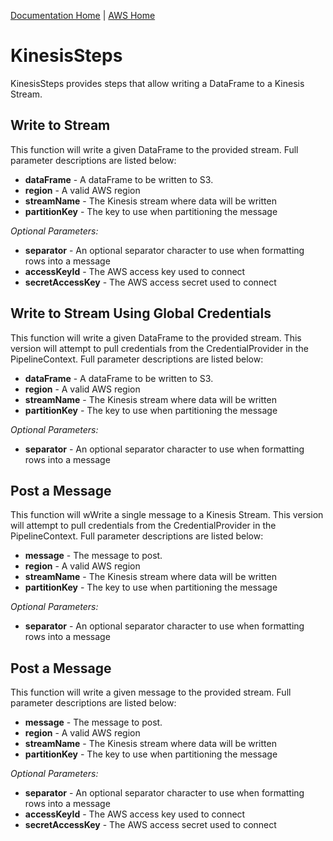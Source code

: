 [Documentation Home](../../docs/readme.md) | [AWS Home](../readme.md)

# KinesisSteps
KinesisSteps provides steps that allow writing a DataFrame to a Kinesis Stream.

## Write to Stream
This function will write a given DataFrame to the provided stream. Full parameter descriptions are listed below:

* **dataFrame** - A dataFrame to be written to S3.
* **region** - A valid AWS region
* **streamName** - The Kinesis stream where data will be written
* **partitionKey** - The key to use when partitioning the message 

*Optional Parameters:*
* **separator** - An optional separator character to use when formatting rows into a message
* **accessKeyId** - The AWS access key used to connect
* **secretAccessKey** - The AWS access secret used to connect

## Write to Stream Using Global Credentials
This function will write a given DataFrame to the provided stream. This version will attempt to pull credentials from the
CredentialProvider in the PipelineContext. Full parameter descriptions are listed below:

* **dataFrame** - A dataFrame to be written to S3.
* **region** - A valid AWS region
* **streamName** - The Kinesis stream where data will be written
* **partitionKey** - The key to use when partitioning the message 

*Optional Parameters:*
* **separator** - An optional separator character to use when formatting rows into a message

## Post a Message
This function will wWrite a single message to a Kinesis Stream. This version will attempt to pull credentials from the
CredentialProvider in the PipelineContext. Full parameter descriptions are listed below:

* **message** - The message to post.
* **region** - A valid AWS region
* **streamName** - The Kinesis stream where data will be written
* **partitionKey** - The key to use when partitioning the message 

*Optional Parameters:*
* **separator** - An optional separator character to use when formatting rows into a message

## Post a Message
This function will write a given message to the provided stream. Full parameter descriptions are listed below:

* **message** - The message to post.
* **region** - A valid AWS region
* **streamName** - The Kinesis stream where data will be written
* **partitionKey** - The key to use when partitioning the message 

*Optional Parameters:*
* **separator** - An optional separator character to use when formatting rows into a message
* **accessKeyId** - The AWS access key used to connect
* **secretAccessKey** - The AWS access secret used to connect
